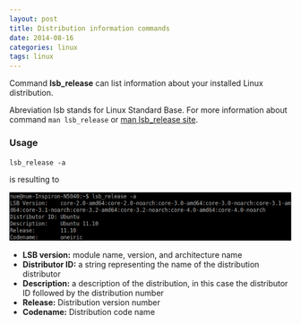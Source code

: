 ```yaml
---
layout: post
title: Distribution information commands
date: 2014-08-16
categories: linux
tags: linux
---
```


Command **lsb_release** can list information about your installed Linux distribution.

Abreviation lsb stands for Linux Standard Base. For more information about command 
`man lsb_release` or [man lsb_release site](http://refspecs.linuxbase.org/LSB_3.1.1/LSB-Core-generic/LSB-Core-generic/lsbrelease.html).

### Usage

`lsb_release -a`

is resulting to

![lscpu](/assets/icode/lsb.png)


- **LSB version:** module name, version, and architecture name
- **Distributor ID:** a string representing the name of the distribution distributor
- **Description:** a description of the distribution, in this case the distributor ID followed by the distribution number
- **Release:** Distribution version number
- **Codename:** Distribution code name
